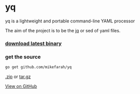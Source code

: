 # yq
yq is a lightweight and portable command-line YAML processor

The aim of the project is to be the [jq](https://github.com/stedolan/jq) or sed of yaml files.

### [download latest binary](https://github.com/mikefarah/yaml/releases/latest)

### get the source
```bash
go get github.com/mikefarah/yq
```

[.zip](https://github.com/mikefarah/yq/zipball/master) or [tar.gz](https://github.com/mikefarah/yq/tarball/master)

[View on GitHub](https://github.com/mikefarah/yq)

